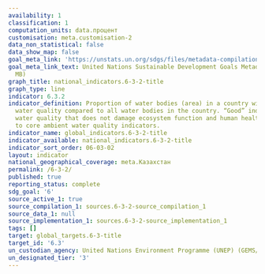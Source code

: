 ```yaml
---
availability: 1
classification: 1
computation_units: data.процент
customisation: meta.customisation-2
data_non_statistical: false
data_show_map: false
goal_meta_link: 'https://unstats.un.org/sdgs/files/metadata-compilation/Metadata-Goal-6.pdf '
goal_meta_link_text: United Nations Sustainable Development Goals Metadata (PDF 4.0
  MB)
graph_title: national_indicators.6-3-2-title
graph_type: line
indicator: 6.3.2
indicator_definition: Proportion of water bodies (area) in a country with good ambient
  water quality compared to all water bodies in the country. “Good” indicates an ambient
  water quality that does not damage ecosystem function and human health according
  to core ambient water quality indicators.
indicator_name: global_indicators.6-3-2-title
indicator_available: national_indicators.6-3-2-title
indicator_sort_order: 06-03-02
layout: indicator
national_geographical_coverage: meta.Казахстан
permalink: /6-3-2/
published: true
reporting_status: complete
sdg_goal: '6'
source_active_1: true
source_compilation_1: sources.6-3-2-source_compilation_1
source_data_1: null
source_implementation_1: sources.6-3-2-source_implementation_1
tags: []
target: global_targets.6-3-title
target_id: '6.3'
un_custodian_agency: United Nations Environment Programme (UNEP) (GEMS/Water)
un_designated_tier: '3'
---
```

